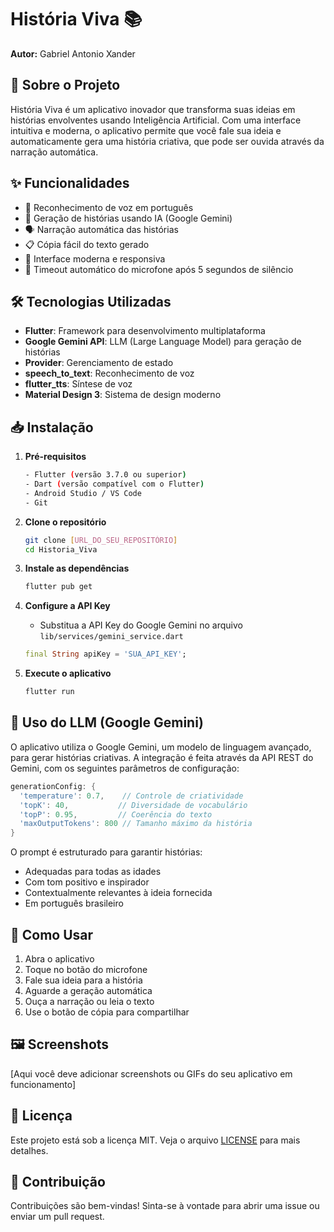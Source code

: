 # História Viva 📚

**Autor:** Gabriel Antonio Xander

## 📱 Sobre o Projeto

História Viva é um aplicativo inovador que transforma suas ideias em histórias envolventes usando Inteligência Artificial. Com uma interface intuitiva e moderna, o aplicativo permite que você fale sua ideia e automaticamente gera uma história criativa, que pode ser ouvida através da narração automática.

## ✨ Funcionalidades

- 🎤 Reconhecimento de voz em português
- 🤖 Geração de histórias usando IA (Google Gemini)
- 🗣️ Narração automática das histórias
- 📋 Cópia fácil do texto gerado
- 🎨 Interface moderna e responsiva
- 🔄 Timeout automático do microfone após 5 segundos de silêncio

## 🛠️ Tecnologias Utilizadas

- **Flutter**: Framework para desenvolvimento multiplataforma
- **Google Gemini API**: LLM (Large Language Model) para geração de histórias
- **Provider**: Gerenciamento de estado
- **speech_to_text**: Reconhecimento de voz
- **flutter_tts**: Síntese de voz
- **Material Design 3**: Sistema de design moderno

## 📥 Instalação

1. **Pré-requisitos**
   ```bash
   - Flutter (versão 3.7.0 ou superior)
   - Dart (versão compatível com o Flutter)
   - Android Studio / VS Code
   - Git
   ```

2. **Clone o repositório**
   ```bash
   git clone [URL_DO_SEU_REPOSITÓRIO]
   cd Historia_Viva
   ```

3. **Instale as dependências**
   ```bash
   flutter pub get
   ```

4. **Configure a API Key**
   - Substitua a API Key do Google Gemini no arquivo `lib/services/gemini_service.dart`
   ```dart
   final String apiKey = 'SUA_API_KEY';
   ```

5. **Execute o aplicativo**
   ```bash
   flutter run
   ```

## 🤖 Uso do LLM (Google Gemini)

O aplicativo utiliza o Google Gemini, um modelo de linguagem avançado, para gerar histórias criativas. A integração é feita através da API REST do Gemini, com os seguintes parâmetros de configuração:

```dart
generationConfig: {
  'temperature': 0.7,    // Controle de criatividade
  'topK': 40,           // Diversidade de vocabulário
  'topP': 0.95,         // Coerência do texto
  'maxOutputTokens': 800 // Tamanho máximo da história
}
```

O prompt é estruturado para garantir histórias:
- Adequadas para todas as idades
- Com tom positivo e inspirador
- Contextualmente relevantes à ideia fornecida
- Em português brasileiro

## 🎯 Como Usar

1. Abra o aplicativo
2. Toque no botão do microfone
3. Fale sua ideia para a história
4. Aguarde a geração automática
5. Ouça a narração ou leia o texto
6. Use o botão de cópia para compartilhar

## 🖼️ Screenshots

[Aqui você deve adicionar screenshots ou GIFs do seu aplicativo em funcionamento]

## 📄 Licença

Este projeto está sob a licença MIT. Veja o arquivo [LICENSE](LICENSE) para mais detalhes.

## 🤝 Contribuição

Contribuições são bem-vindas! Sinta-se à vontade para abrir uma issue ou enviar um pull request.
